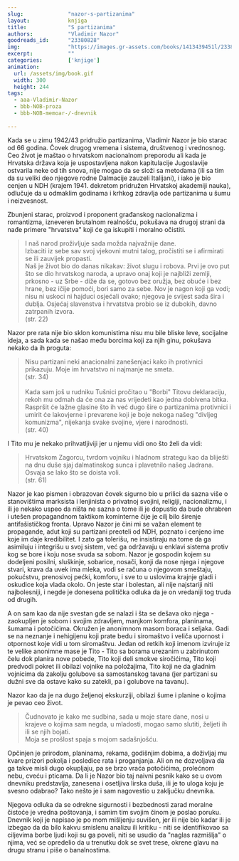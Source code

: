 ```yaml
---
slug:              "nazor-s-partizanima"
layout:            knjiga
title:             "S partizanima"
authors:           "Vladimir Nazor"
goodreads_id:      "23380828"
img:               "https://images.gr-assets.com/books/1413439451l/23380828.jpg"
excerpt:           ""
categories:        ['knjige']
animation:
  url: /assets/img/book.gif
  width: 300
  height: 244
tags:
  - aaa-Vladimir-Nazor
  - bbb-NOB-proza
  - bbb-NOB-memoar-/-dnevnik
  
---
```


Kada se u zimu 1942/43 pridružio partizanima, Vladimir Nazor je bio starac od 66 godina. Čovek drugog vremena i sistema, 
društvenog i vrednosnog. Ceo život je maštao o hrvatskom nacionalnom preporodu ali kada je Hrvatska država koja je 
uspostavljena nakon kapitulacije Jugoslavije ostvarila neke od tih snova, nije mogao da se složi sa metodama (ili sa 
tim da su veliki deo njegove rodne Dalmacije zauzeli Italijani), i iako je bio cenjen u NDH (krajem 1941. dekretom 
pridružen Hrvatskoj akademiji nauka), odlučuje da u odmaklim godinama i krhkog zdravlja ode partizanima u šumu i 
neizvesnost.

Zbunjeni starac, proizvod i proponent građanskog nacionalizma i romantizma, izneveren brutalnom realnošću, pokušava na 
drugoj strani da nađe primere "hrvatstva" koji će ga iskupiti i moralno očistiti.

<blockquote>
I naš narod proživljuje sada možda najvažnije dane.
<br>
Izbaciti iz sebe sav svoj vjekovni mutni talog, pročistiti se i afirmirati se ili zauvijek propasti.
<br>
Naš je život bio do danas nikakav: život slugu i robova. Prvi je ovo put što se dio hrvatskog naroda, a upravo onaj koji je najbliži zemlji, prkosno - uz Srbe - diže da se, gotovo bez oružja, bez obuće i bez hrane, bez ičije pomoći, bori samo za sebe. Nov je nagon koji ga vodi; nisu ni uskoci ni hajduci osjećali ovako; njegova je svijest sada šira i dublja. Osjećaj slavenstva i hrvatstva probio se iz dubokih, davno zatrpanih izvora.
<br>
(str. 22)
</blockquote>


Nazor pre rata nije bio sklon komunistima nisu mu bile bliske leve, socijalne ideja, a sada kada se našao među borcima 
koji za njih ginu, pokušava nekako da ih proguta:

<blockquote>
Nisu partizani neki anacionalni zanešenjaci kako ih protivnici prikazuju. Moje im hrvatstvo ni najmanje ne smeta.
<br>
(str. 34)
<br><br>
Kada sam još u rudniku Tušnici pročitao u "Borbi" Titovu deklaraciju, rekoh mu odmah da će ona za nas vrijedeti kao jedna dobivena bitka.
<br>
Raspršit će lažne glasine što ih već dugo šire o partizanima protivnici i umirit će lakovjerne i prevarene koji je boje nekoga našeg "divljeg komunizma", nijekanja svake svojine, vjere i narodnosti.
<br>
(str. 40)
</blockquote>


I Tito mu je nekako prihvatljiviji jer u njemu vidi ono što želi da vidi:

<blockquote>
Hrvatskom Zagorcu, tvrdom vojniku i hladnom strategu kao da bliješti na dnu duše sjaj dalmatinskog sunca i plavetnilo našeg Jadrana.
<br>
Osvaja se lako što se doista voli.
<br>
(str. 61)
</blockquote>


Nazor je kao pismen i obrazovan čovek sigurno bio u prilici da sazna više o stanovištima marksista i lenjinista o 
privatnoj svojini, religiji, nacionalizmu, i ili je nekako uspeo da ništa ne sazna o tome ili je dopustio da bude 
ohrabren i utešen propagandnom taktikom kominterne čije je cilj bilo širenje antifašističkog fronta. Upravo Nazor je 
čini mi se važan element te propagande, adut koji su partizani preoteli od NDH, poznato i cenjeno ime koje im daje 
kredibilitet. I zato ga tolerišu, ne insistiraju na tome da ga asimiluju i integrišu u svoj sistem, već ga održavaju u 
enklavi sistema protiv kog se bore i koju nose svuda sa sobom. Nazor je gospodin kojem su dodeljeni posilni, sluškinje, 
sobarice, nosači, konji da nose njega i njegove stvari, krava da uvek ima mleka, vodi se računa o njegovom smeštaju, 
pokućstvu, prenosivoj pećki, komforu, i sve to u uslovima krajnje gladi i oskudice koja vlada okolo. On jeste star i 
bolestan, ali nije najstariji niti najbolesniji, i negde je donesena politička odluka da je on vredaniji tog truda od 
drugih.

A on sam kao da nije svestan gde se nalazi i šta se dešava oko njega - zaokupljen je sobom i svojim zdravljem, manjkom 
komfora, planinama, šumama i potočićima. Okružen je anonimnom masom boraca i seljaka. Gadi se na neznanje i nehigijenu 
koji prate bedu i siromaštvo i veliča upornost i otpornost koje vidi u tom siromaštvu. Jedan od retkih koji imenom 
izviruje iz te velike anonimne mase je Tito - Tito sa borama urezanim u zabrinutom čelu dok planira nove pobede, Tito 
koji deli smokve siročićima, Tito koji predvodi pokret ili obilazi vojnike na položajima, Tito koji ne da gladnim 
vojnicima da zakolju golubove sa samostanskog tavana (jer partizani su dužni sve da ostave kako su zatekli, pa i 
golubove na tavanu).

Nazor kao da je na dugo željenoj ekskurziji, obilazi šume i planine o kojima je pevao ceo život.

<blockquote>
Čudnovato je kako me sudbina, sada u moje stare dane, nosi u krajeve o kojima sam negda, u mladosti, mogao samo slutiti, željeti ih ili se njih bojati.
<br>
Moja se prošlost spaja s mojom sadašnjošću.
</blockquote>


Opčinjen je prirodom, planinama, rekama, godišnjim dobima, a doživljaj mu kvare prizori pokolja i posledice rata i 
proganjanja. Ali on ne dozvoljava da ga takve misli dugo okupljaju, pa se brzo vraća potočićima, prolećnom nebu, cveću 
i pticama. Da li je Nazor bio taj naivni pesnik kako se u ovom dnevniku predstavlja, zanesena i osetljiva lirska duša, 
ili je to uloga koju je svesno odabrao? Tako nešto je i sam nagovestio u zaključku dnevnika.

Njegova odluka da se odrekne sigurnosti i bezbednosti zarad moralne čistoće je vredna poštovanja, i samim tim svojim 
činom je poslao poruku. Dnevnik koji je napisao je po mom mišljenju suvišen, jer ili nije bio kadar ili je izbegao da da 
bilo kakvu smislenu analizu ili kritiku - niti se identifikovao sa ciljevima borbe ljudi koji su ga poveli, niti se 
usudio da "naglas razmišlja" o njima, već se opredelio da u trenutku dok se svet trese, okrene glavu na drugu stranu i 
piše o banalnostima.